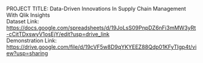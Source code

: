 PROJECT TITLE: Data-Driven Innovations In Supply Chain Management With Qlik Insights <br>
Dataset Link: https://docs.google.com/spreadsheets/d/19JoLsS09PnpDZ6nFi3mMW3yRt-cCitTDxswyV1osEjY/edit?usp=drive_link <br>
Demonstration Link: https://drive.google.com/file/d/19cVF5w8D9qYKYEEZ88Qdp01KFyTIgp4t/view?usp=sharing
